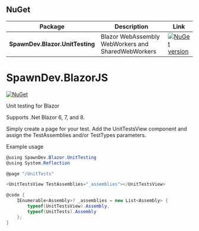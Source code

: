 
## NuGet

| Package | Description | Link |
|---------|-------------|------|
|**SpawnDev.Blazor.UnitTesting**| Blazor WebAssembly WebWorkers and SharedWebWorkers | [![NuGet version](https://badge.fury.io/nu/SpawnDev.Blazor.UnitTesting.svg)](https://www.nuget.org/packages/SpawnDev.Blazor.UnitTesting) |
 

# SpawnDev.BlazorJS
[![NuGet](https://img.shields.io/nuget/dt/SpawnDev.Blazor.UnitTesting.svg?label=SpawnDev.Blazor.UnitTesting)](https://www.nuget.org/packages/SpawnDev.Blazor.UnitTesting) 

Unit testing for Blazor

Supports .Net Blazor 6, 7, and 8.

Simply create a page for your test. Add the UnitTestsView component and assign the TestAssemblies and/or TestTypes parameters.

Example usage

```cs
@using SpawnDev.Blazor.UnitTesting
@using System.Reflection

@page "/UnitTests"

<UnitTestsView TestAssemblies="_assemblies"></UnitTestsView>

@code {
    IEnumerable<Assembly>? _assemblies = new List<Assembly> {
        typeof(UnitTestsView).Assembly,
        typeof(UnitTests).Assembly
    };
}
```
